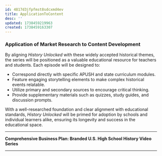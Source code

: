 ```yaml
---
id: 4817d3jfpfmst8sdcxmd4ev
title: ApplicationToContent
desc: ''
updated: 1738459219963
created: 1738459163307
---
```

### **Application of Market Research to Content Development**

By aligning *History Unlocked* with these widely accepted historical themes, the series will be positioned as a valuable educational resource for teachers and students. Each episode will be designed to:
- Correspond directly with specific APUSH and state curriculum modules.
- Feature engaging storytelling elements to make complex historical events relatable.
- Utilize primary and secondary sources to encourage critical thinking.
- Provide supplementary materials such as quizzes, study guides, and discussion prompts.

With a well-researched foundation and clear alignment with educational standards, *History Unlocked* will be primed for adoption by schools and individual learners alike, ensuring its longevity and success in the educational space.

---

**Comprehensive Business Plan: Branded U.S. High School History Video Series**

---
